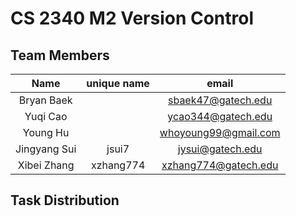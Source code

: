 # CS 2340 M2 Version Control

## Team Members
Name|unique name|email
:-:|:-:|:-:
Bryan Baek||sbaek47@gatech.edu
Yuqi Cao||ycao344@gatech.edu
Young Hu||whoyoung99@gmail.com
Jingyang Sui|jsui7|jysui@gatech.edu
Xibei Zhang|xzhang774|xzhang774@gatech.edu

## Task Distribution
